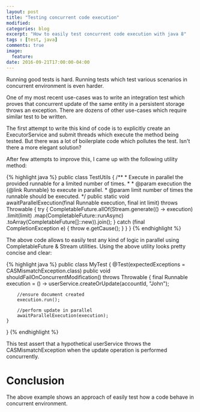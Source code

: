 ```yaml
---
layout: post
title: "Testing concurrent code execution"
modified:
categories: blog
excerpt: "How to easily test concurrent code execution with java 8"
tags : [test, java]
comments: true
image:
  feature:
date: 2016-09-21T17:00:00-04:00
---
```


Running good tests is hard. Running tests which test various scenarios in concurrent environment is even harder. 

One of my most recent use-cases was to write an integration test which proves that concurrent update of the same entity in a persistent storage throws an exception. There are dozens of other use-cases which require similar test to be written. 

The first attempt to write this kind of code is to explicitly create an ExecutorService and submit threads which execute the method being tested. But there was a lot of boilerplate code which pollutes the test. Isn't there a more elegant solution?

After few attempts to improve this, I came up with the following utility method:

{% highlight java %}
public class TestUtils {
    /**
     * Execute in parallel the provided runnable for a limited number of times.
     *
     * @param execution the {@link Runnable} to execute in parallel.
     * @param limit number of times the runnable should be executed.
     */
    public static void awaitParallelExecution(final Runnable execution, final int limit) throws Throwable {
        try {
            CompletableFuture.allOf(Stream.generate(() -> execution)
                    .limit(limit)
                    .map(CompletableFuture::runAsync)
                    .toArray(CompletableFuture[]::new)).join();
        } catch (final CompletionException e) {
            throw e.getCause();
        }
    }
}
{% endhighlight %}

The above code allows to easily test any kind of logic in parallel using CompletableFuture & Stream utilities. Using the above utility looks pretty concise and clear:

{% highlight java %}
public class MyTest {
    @Test(expectedExceptions = CASMismatchException.class)
    public void shouldFailOnConcurrentModification() throws Throwable {
        final Runnable execution = () -> userService.createOrUpdate(accountId, "John");

        //ensure document created
        execution.run();

        //perform update in parallel
        awaitParallelExecution(execution);
    }
}
{% endhighlight %}

This test assert that a hypothetical userService throws the CASMismatchException when the update operation is performed concurrently. 



# Conclusion 
The above example shows an approach of easily test how a code behave in concurrent environment.

